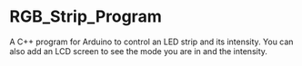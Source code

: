 # RGB_Strip_Program
A C++ program for Arduino to control an LED strip and its intensity. You can also add an LCD screen to see the mode you are in and the intensity.

